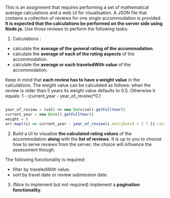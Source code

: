 This is an assignment that requires performing a set of mathematical average calculations and a web UI for visualisation.
A JSON file that contains a collection of reviews for one single accommodation is provided.
**It is expected that the calculations be performed on the server side using Node.js.**
Use those reviews to perform the following tasks:

1) Calculations :
  - calculate the **average of the general rating of the accommodation**.
  - calculate the **average of each of the rating aspects** of the accommodation.
  - calculate the **average or each traveledWith value** of the accommodation.

Keep in mind that **each review has to have a weight value** in the calculations.
The weight value can be calculated as follows:
when the review is older than 5 years its weight value defaults to 0.5. Otherwise it equals: 1 - (current_year - year_of_review)*0.1

```js

year_of_review = (val) => new Date(val).getFullYear()
current_year = new Date().getFullYear()
weight = 0
arr.map((i) => current_year - year_of_review(i.entryDate) > 5 ? [i.ratings.general.general, weight=0.5 ] )

```

2) Build a UI to visualise  **the calculated rating values** of the accommodation **along** with the **list of reviews**.
It is up to you to choose how to serve reviews from the server; the choice will influence the assessment though.

The following functionality is required:
  - filter by traveledWith value.
  - sort by travel date or review submission date.

3) (Nice to implement but not required) implement a **pagination functionality**.

